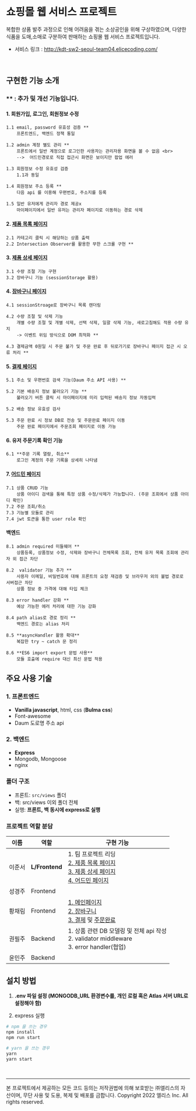 # 쇼핑몰 웹 서비스 프로젝트

복합한 상품 발주 과정으로 인해 어려움을 겪는 소상공인을 위해 구상하였으며,
다양한 식품을 도매,소매로 구분하여 판매하는 쇼핑몰 웹 서비스 프로젝트입니다. <br />

- 서비스 링크 : http://kdt-sw2-seoul-team04.elicecoding.com/

<br>

## 구현한 기능 소개 <br>

### ** : 추가 및 개선 기능입니다.
#### 1. 회원가입, 로그인, 회원정보 수정 <br>
    1.1 email, password 유효성 검증 **
        프론트엔드, 백엔드 정책 통일

    1.2 admin 계정 별도 관리 **
        프론트에서 일반 계정으로 로그인한 사용자는 관리자용 화면을 볼 수 없음 <br>
        -->  어드민경로로 직접 접근시 화면은 보이지만 팝업 에러

    1.3 회원정보 수정 유효성 검증 
        1.1과 동일

    1.4 회원정보 주소 등록 **
        다음 api 를 이용해 우편번호, 주소지를 등록

    1.5 일반 유저에게 관리자 경로 제공x 
        마이페이지에서 일반 유저는 관리자 페이지로 이동하는 경로 삭제

#### 2. [제품 목록 페이지](https://kdt-gitlab.elice.io/sw_track/class_02_seoul/web_project/team4/team4/-/tree/main/src/views/itemList)  <br>
    2.1 카테고리 클릭 시 해당하는 상품 출력 
    2.2 Intersection Observer를 활용한 무한 스크롤 구현 **

#### 3. [제품 상세 페이지](https://kdt-gitlab.elice.io/sw_track/class_02_seoul/web_project/team4/team4/-/tree/main/src/views/itemInfo) <br>
    3.1 수량 조절 기능 구현 
    3.2 장바구니 기능 (sessionStorage 활용)

#### 4. [장바구니 페이지](https://kdt-gitlab.elice.io/sw_track/class_02_seoul/web_project/team4/team4/-/tree/main/src/views/cart)<br>
    4.1 sessionStroage로 장바구니 목록 렌더링

    4.2 수량 조절 및 삭제 기능
        개별 수량 조절 및 개별 삭제, 선택 삭제, 일괄 삭제 기능, 새로고침해도 적용 수량 유지
        -> 이벤트 위임 방식으로 DOM 최적화 **

    4.3 결제금액 0원일 시 주문 불가 및 주문 완료 후 뒤로가기로 장바구니 페이지 접근 시 오류 처리 **

#### 5. [결제 페이지](https://kdt-gitlab.elice.io/sw_track/class_02_seoul/web_project/team4/team4/-/tree/main/src/views/cart)<br>
    5.1 주소 및 우편번호 검색 기능(Daum 주소 API 사용) **

    5.2 기본 배송지 정보 불러오기 기능 **
        불러오기 버튼 클릭 시 마이페이지에 미리 입력된 배송지 정보 자동입력

    5.2 배송 정보 유효성 검사

    5.3 주문 완료 시 정보 DB로 전송 및 주문완료 페이지 이동
        주문 완료 페이지에서 주문조회 페이지로 이동 가능

#### 6. 유저 주문기록 확인 기능<br>
    6.1 **주문 기록 열람, 취소** 
        로그인 계정의 주문 기록을 상세히 나타냄

#### 7. [어드민 페이지](https://kdt-gitlab.elice.io/sw_track/class_02_seoul/web_project/team4/team4/-/tree/main/src/views/adminPage)
    7.1 상품 CRUD 기능
        상품 아이디 검색을 통해 특정 상품 수정/삭제가 가능합니다. (주문 조회에서 상품 아이디 확인)
    7.2 주문 조회/취소
    7.3 기능별 모듈로 관리
    7.4 jwt 토큰을 통한 user role 확인

####  백엔드<br>
    8.1 admin required 미들웨어 ** 
        상품등록, 상품정보 수정, 삭제와 장바구니 전체목록 조회, 전체 유저 목록 조회에 관리자 외 접근 차단 
        
    8.2  validator 기능 추가 ** 
        사용자 이메일, 비밀번호에 대해 프론트의 요청 재검증 및 브라우저 외의 불법 경로로 서버접근 차단  
        상품 정보 중 가격에 대해 타입 체크

    8.3 error handler 강화 ** 
        예상 가능한 에러 처리에 대한 기능 강화 

    8.4 path alias로 경로 정리 ** 
        백엔드 경로는 alias 처리 
    
    8.5 **asyncHandler 활용 확대** 
        복잡한 try ~ catch 문 정리 
    
    8.6 **ES6 import export 문법 사용** 
        모듈 호출에 require 대신 최신 문법 적용 
    

## 주요 사용 기술

### 1. 프론트엔드

- **Vanilla javascript**, html, css (**Bulma css**)
- Font-awesome 
- Daum 도로명 주소 api 

### 2. 백엔드 

- **Express**
- Mongodb, Mongoose
- nginx

### 폴더 구조
- 프론트: `src/views` 폴더 
- 백: src/views 이외 폴더 전체
- 실행: **프론트, 백 동시에 express로 실행**


### 프로젝트 역할 분담
|이름|역할|구현 기능|
|---|---|---|
|이준서|**L/Frontend**|1. 팀 프로젝트 리딩 <br> <a href='https://kdt-gitlab.elice.io/sw_track/class_02_seoul/web_project/team4/team4/-/tree/main/src/views/itemList'>2. 제품 목록 페이지</a> <br> <a href='https://kdt-gitlab.elice.io/sw_track/class_02_seoul/web_project/team4/team4/-/tree/main/src/views/itemInfo'>3. 제품 상세 페이지</a> <br> <a href='https://kdt-gitlab.elice.io/sw_track/class_02_seoul/web_project/team4/team4/-/tree/main/src/views/adminPage'>4. 어드민 페이지</a>|
| 성경주 | Frontend | |
| 황채림 | Frontend |<a href='https://kdt-gitlab.elice.io/sw_track/class_02_seoul/web_project/team4/team4/-/tree/main/src/views/home'>1. 메인페이지</a> <br> <a href='https://kdt-gitlab.elice.io/sw_track/class_02_seoul/web_project/team4/team4/-/tree/main/src/views/cart'>2. 장바구니</a> <br> <a href='https://kdt-gitlab.elice.io/sw_track/class_02_seoul/web_project/team4/team4/-/tree/main/src/views/order'>3. 결제</a> 및 <a href='https://kdt-gitlab.elice.io/sw_track/class_02_seoul/web_project/team4/team4/-/tree/main/src/views/orderComplete'>주문완료</a>|
| 권필주 | Backend | 1. 상품 관련 DB 모델링 및 전체 api 작성 <br> 2. validator middleware <br> 3. error handler(협업)|
| 윤민주 | Backend | |






## 설치 방법

1. **.env 파일 설정 (MONGODB_URL 환경변수를, 개인 로컬 혹은 Atlas 서버 URL로 설정해야 함)**

2. express 실행

```bash
# npm 을 쓰는 경우 
npm install
npm run start

# yarn 을 쓰는 경우
yarn
yarn start
```

<br>

---

본 프로젝트에서 제공하는 모든 코드 등의는 저작권법에 의해 보호받는 ㈜엘리스의 자산이며, 무단 사용 및 도용, 복제 및 배포를 금합니다.
Copyright 2022 엘리스 Inc. All rights reserved.

